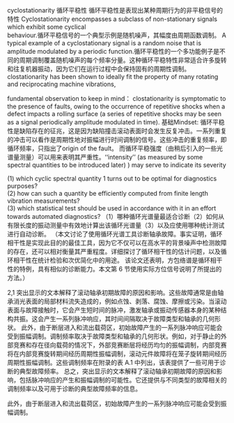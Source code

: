 cyclostationarity 循环平稳性 
循环平稳性是表现出某种周期行为的非平稳信号的特性
Cyclostationarity encompasses a subclass of non-stationary signals which exhibit some cyclical  
behaviour.循环平稳信号的一个典型示例是随机噪声，其幅度由周期函数调制。 A typical example of a cyclostationary signal is a random noise that is amplitude modulated by a periodic function.循环平稳性的一个多功能例子是不同的周期调制覆盖随机噪声的每个频率分量。这种循环平稳特性非常适合许多旋转和往复机器振动，因为它们在运行过程中会保持固有的周期性调制。clostationarity has been shown to ideally fit  the property of many rotating and reciprocating machine vibrations,

fundamental observation to keep in mind： clostationarity is symptomatic to the presence of faults, owing to the occurrence of repetitive shocks when a defect impacts a rolling surface (a series of repetitive shocks may be seen as a signal periodically amplitude modulated in  time). 基础Mindset: 循环平稳性是缺陷存在的征兆，这是因为缺陷撞击滚动表面时会发生反复冲击。一系列重复的冲击可以看作是周期性地对振幅进行时间调制的信号。这些冲击的重复频率，即循环频率，只指出了origin of the fault。 而循环平稳强度（由稍后引入的一些光谱量测量）可以用来表明其严重性。‘‘intensity’’ (as measured by some spectral quantities to be introduced later) ) may serve to indicate its  severity

(1) which cyclic spectral quantity 1 turns out to be optimal for diagnostics purposes?  
(2) how can such a quantity be efficiently computed from finite length vibration measurements?  
(3) which statistical test should be used in accordance with it in an effort towards automated diagnostics?
（1）哪种循环光谱量最适合诊断（2）如何从有限长度的振动测量中有效地计算出该循环光谱量（3）以及应使用哪种统计测试进行自动诊断。
（本文讨论了使用循环光谱工具诊断轴承故障。事实证明，循环相干性是实现此目的的最佳工具，因为它不仅可以在高水平的背景噪声中检测故障的存在，还可以相对衡量其严重程度。详细探讨了循环相干性的估计问题，以及循环相干性在统计检验和次优简化中的用途。 该论文还表明，方包络谱是循环相干性的特例，具有相似的诊断能力。本文第 6 节使用实际方位信号说明了所提出的方法。）

2,1
突出显示的文本解释了滚动轴承初期故障的原因和影响。这些故障通常是由轴承消光表面的局部材料流失造成的，例如点蚀、剥落、腐蚀、摩擦或污染。当滚动表面与故障接触时，它会产生短时间的脉冲，激发轴承或振动传感器本身的某种结构共振。这会产生一系列脉冲响应，其时间间隔取决于故障类型和轴承的几何形状。 此外，由于断层进入和流出载荷区，初始故障产生的一系列脉冲响应可能会受到振幅调制。调制频率取决于故障类型和轴承的几何形状。例如，对于静止的外部竞赛和存在径向载荷的情况下，外部竞赛断层将经历均匀的振幅调制，内部竞赛将在内部竞赛旋转期间经历周期性振幅调制，滚动元件故障将在笼子旋转期间经历周期性振幅调制。这些调制频率在附录的表 A.1 中列出，该表提供了一些可用于诊断的典型故障频率。 总之，突出显示的文本解释了滚动轴承初期故障的原因和影响，包括脉冲响应的产生和振幅调制的可能性。它还提供与不同类型的故障相关的调制频率以及可用于诊断的典型故障频率的信息。

此外，由于断层进入和流出载荷区，初始故障产生的一系列脉冲响应可能会受到振幅调制。